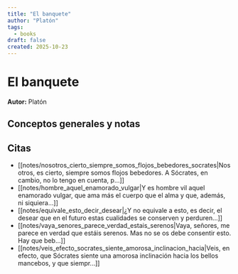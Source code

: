 ```yaml
---
title: "El banquete"
author: "Platón"
tags:
  - books
draft: false
created: 2025-10-23
---
```


# El banquete

**Autor:** Platón


## Conceptos generales y notas



## Citas
- [[notes/nosotros_cierto_siempre_somos_flojos_bebedores_socrates|Nosotros, es cierto, siempre somos flojos bebedores. A Sócrates, en cambio, no lo tengo en cuenta, p...]]
- [[notes/hombre_aquel_enamorado_vulgar|Y es hombre vil aquel enamorado vulgar, que ama más el cuerpo que el alma y que, además, ni siquiera...]]
- [[notes/equivale_esto_decir_desear|¿Y no equivale a esto, es decir, el desear que en el futuro estas cualidades se conserven y perduren...]]
- [[notes/vaya_senores_parece_verdad_estais_serenos|Vaya, señores, me parece en verdad que estáis serenos. Mas no se os debe consentir esto. Hay que beb...]]
- [[notes/veis_efecto_socrates_siente_amorosa_inclinacion_hacia|Veis, en efecto, que Sócrates siente una amorosa inclinación hacia los bellos mancebos, y que siempr...]]
